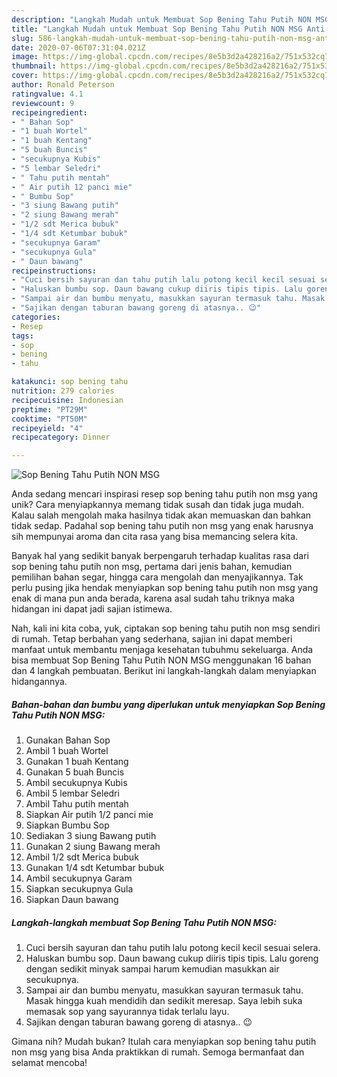 ```yaml
---
description: "Langkah Mudah untuk Membuat Sop Bening Tahu Putih NON MSG Anti Gagal"
title: "Langkah Mudah untuk Membuat Sop Bening Tahu Putih NON MSG Anti Gagal"
slug: 586-langkah-mudah-untuk-membuat-sop-bening-tahu-putih-non-msg-anti-gagal
date: 2020-07-06T07:31:04.021Z
image: https://img-global.cpcdn.com/recipes/8e5b3d2a428216a2/751x532cq70/sop-bening-tahu-putih-non-msg-foto-resep-utama.jpg
thumbnail: https://img-global.cpcdn.com/recipes/8e5b3d2a428216a2/751x532cq70/sop-bening-tahu-putih-non-msg-foto-resep-utama.jpg
cover: https://img-global.cpcdn.com/recipes/8e5b3d2a428216a2/751x532cq70/sop-bening-tahu-putih-non-msg-foto-resep-utama.jpg
author: Ronald Peterson
ratingvalue: 4.1
reviewcount: 9
recipeingredient:
- " Bahan Sop"
- "1 buah Wortel"
- "1 buah Kentang"
- "5 buah Buncis"
- "secukupnya Kubis"
- "5 lembar Seledri"
- " Tahu putih mentah"
- " Air putih 12 panci mie"
- " Bumbu Sop"
- "3 siung Bawang putih"
- "2 siung Bawang merah"
- "1/2 sdt Merica bubuk"
- "1/4 sdt Ketumbar bubuk"
- "secukupnya Garam"
- "secukupnya Gula"
- " Daun bawang"
recipeinstructions:
- "Cuci bersih sayuran dan tahu putih lalu potong kecil kecil sesuai selera."
- "Haluskan bumbu sop. Daun bawang cukup diiris tipis tipis. Lalu goreng dengan sedikit minyak sampai harum kemudian masukkan air secukupnya."
- "Sampai air dan bumbu menyatu, masukkan sayuran termasuk tahu. Masak hingga kuah mendidih dan sedikit meresap. Saya lebih suka memasak sop yang sayurannya tidak terlalu layu."
- "Sajikan dengan taburan bawang goreng di atasnya.. 😉"
categories:
- Resep
tags:
- sop
- bening
- tahu

katakunci: sop bening tahu 
nutrition: 279 calories
recipecuisine: Indonesian
preptime: "PT29M"
cooktime: "PT50M"
recipeyield: "4"
recipecategory: Dinner

---
```



![Sop Bening Tahu Putih NON MSG](https://img-global.cpcdn.com/recipes/8e5b3d2a428216a2/751x532cq70/sop-bening-tahu-putih-non-msg-foto-resep-utama.jpg)

Anda sedang mencari inspirasi resep sop bening tahu putih non msg yang unik? Cara menyiapkannya memang tidak susah dan tidak juga mudah. Kalau salah mengolah maka hasilnya tidak akan memuaskan dan bahkan tidak sedap. Padahal sop bening tahu putih non msg yang enak harusnya sih mempunyai aroma dan cita rasa yang bisa memancing selera kita.

Banyak hal yang sedikit banyak berpengaruh terhadap kualitas rasa dari sop bening tahu putih non msg, pertama dari jenis bahan, kemudian pemilihan bahan segar, hingga cara mengolah dan menyajikannya. Tak perlu pusing jika hendak menyiapkan sop bening tahu putih non msg yang enak di mana pun anda berada, karena asal sudah tahu triknya maka hidangan ini dapat jadi sajian istimewa.




Nah, kali ini kita coba, yuk, ciptakan sop bening tahu putih non msg sendiri di rumah. Tetap berbahan yang sederhana, sajian ini dapat memberi manfaat untuk membantu menjaga kesehatan tubuhmu sekeluarga. Anda bisa membuat Sop Bening Tahu Putih NON MSG menggunakan 16 bahan dan 4 langkah pembuatan. Berikut ini langkah-langkah dalam menyiapkan hidangannya.

<!--inarticleads1-->

##### Bahan-bahan dan bumbu yang diperlukan untuk menyiapkan Sop Bening Tahu Putih NON MSG:

1. Gunakan  Bahan Sop
1. Ambil 1 buah Wortel
1. Gunakan 1 buah Kentang
1. Gunakan 5 buah Buncis
1. Ambil secukupnya Kubis
1. Ambil 5 lembar Seledri
1. Ambil  Tahu putih mentah
1. Siapkan  Air putih 1/2 panci mie
1. Siapkan  Bumbu Sop
1. Sediakan 3 siung Bawang putih
1. Gunakan 2 siung Bawang merah
1. Ambil 1/2 sdt Merica bubuk
1. Gunakan 1/4 sdt Ketumbar bubuk
1. Ambil secukupnya Garam
1. Siapkan secukupnya Gula
1. Siapkan  Daun bawang




<!--inarticleads2-->

##### Langkah-langkah membuat Sop Bening Tahu Putih NON MSG:

1. Cuci bersih sayuran dan tahu putih lalu potong kecil kecil sesuai selera.
1. Haluskan bumbu sop. Daun bawang cukup diiris tipis tipis. Lalu goreng dengan sedikit minyak sampai harum kemudian masukkan air secukupnya.
1. Sampai air dan bumbu menyatu, masukkan sayuran termasuk tahu. Masak hingga kuah mendidih dan sedikit meresap. Saya lebih suka memasak sop yang sayurannya tidak terlalu layu.
1. Sajikan dengan taburan bawang goreng di atasnya.. 😉




Gimana nih? Mudah bukan? Itulah cara menyiapkan sop bening tahu putih non msg yang bisa Anda praktikkan di rumah. Semoga bermanfaat dan selamat mencoba!

